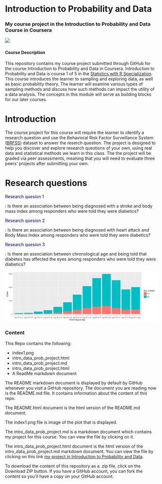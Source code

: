 
# Introduction to Probability and Data 
### My course project in the Introduction to Probability and Data  Course in Coursera


[<img src="https://coursera-course-photos.s3.amazonaws.com/6f/84dd00f4e311e5b1964b8e2cbb6cfc/intro_to_data_and_probability.png">](https://d3njjcbhbojbot.cloudfront.net/api/utilities/v1/imageproxy/)


#### Course Description

This repository contains my course project submitted through GitHub for the course Introduction to Probability and Data in Coursera. Introduction to Probability and Data is course 1 of 5 in the [Statistics with R Specialization]("https://www.coursera.org/specializations/statistics"). This course introduces the learner to sampling and exploring data, as well as basic probability theory. The learner will examine various types of sampling methods and discuss how such methods can impact the utility of a data analysis. The concepts in this module will serve as building blocks for our later courses.

# Introduction

The course project for this course will require the learner to identify a research question and use the Behavioral Risk Factor Surveillance System ([BRFSS]("http://www.cdc.gov/brfss/")) dataset to answer the reserch question. The project is designed to help you discover and explore research questions of your own, using real data and statistical methods we learn in this class. The the project will be graded via peer assessments, meaning that you will need to evaluate three peers' projects after submitting your own.

# Research questions

<p style="color: darkblue">Research quesion 1<p>: Is there an association between being diagnosed with a stroke and body mass index among responders who were told they were diabetics?

<p style="color: darkblue">Research quesion 2<p>: Is there an association between being diagnosed with heart attack and Body Mass Index among responders who were told they were diabetics?

<p style="color: darkblue">Research quesion 3<p>: Is there an association between chronological age and being told that diabetes has affected the eyes among responders who were told they were diabetics?



![comparing the number of diabetics in the different age Groups who had eye problems](index1.png)


### Content 

This Repo contains the following:

- index1.png 
- intro_data_prob_project.html 
- intro_data_prob_project.md 
- intro_data_prob_project.html 
- A ReadMe markdown document


The README markdown document is displayed by default by GitHub whenever you visit a GitHub repository. The document you are reading now is the README.md file. It contains information about the content of this repo.

The README.html document is the html version of the README.md document.

The index1.png file is image of the plot that is displayed.

The intro_data_prob_project.md is a markdown document which contains my project for this course. You can view the file by clicking on it.

The intro_data_prob_project.html document is the html version of the intro_data_prob_project.md markdown document. You can view the file by clicking on this link [my project in Introduction to Probability and Data](https://htmlpreview.github.io/?https://github.com/DocOfi/Statistics-with-R/Course1/intro_data_prob_project.html).

To download the content of this repository as a .zip file, click on the Download ZIP button. If you have a GitHub account, you can fork the content so you'll have a copy on your GitHub account.  



